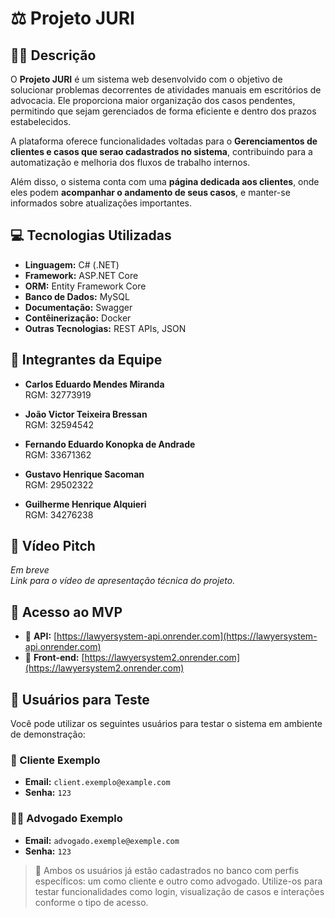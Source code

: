 # ⚖️ Projeto JURI


## 👨‍⚖️ Descrição

O **Projeto JURI** é um sistema web desenvolvido com o objetivo de solucionar problemas decorrentes de atividades manuais em escritórios de advocacia. Ele proporciona maior organização dos casos pendentes, permitindo que sejam gerenciados de forma eficiente e dentro dos prazos estabelecidos.

A plataforma oferece funcionalidades voltadas para o  **Gerenciamentos de clientes e casos que serao cadastrados no sistema**, contribuindo para a automatização e melhoria dos fluxos de trabalho internos.

Além disso, o sistema conta com uma **página dedicada aos clientes**, onde eles podem **acompanhar o andamento de seus casos**, e manter-se informados sobre atualizações importantes.

## 💻 Tecnologias Utilizadas

- **Linguagem:** C# (.NET)
- **Framework:** ASP.NET Core
- **ORM:** Entity Framework Core
- **Banco de Dados:** MySQL
- **Documentação:** Swagger
- **Contêinerização:** Docker
- **Outras Tecnologias:** REST APIs, JSON

## 👥 Integrantes da Equipe

- **Carlos Eduardo Mendes Miranda**  
  RGM: 32773919

- **João Victor Teixeira Bressan**  
  RGM: 32594542

- **Fernando Eduardo Konopka de Andrade**  
  RGM: 33671362

- **Gustavo Henrique Sacoman**  
  RGM: 29502322

- **Guilherme Henrique Alquieri**  
  RGM: 34276238

## 🎥 Vídeo Pitch

*Em breve*  
_Link para o vídeo de apresentação técnica do projeto._

## 🚀 Acesso ao MVP

- 🔗 **API:** [https://lawyersystem-api.onrender.com](https://lawyersystem-api.onrender.com)
- 🔗 **Front-end:** [https://lawyersystem2.onrender.com](https://lawyersystem2.onrender.com)

## 🧪 Usuários para Teste

Você pode utilizar os seguintes usuários para testar o sistema em ambiente de demonstração:

### 👤 Cliente Exemplo

- **Email:** `client.exemplo@example.com`  
- **Senha:** `123`

### 👨‍⚖️ Advogado Exemplo

- **Email:** `advogado.exemple@exemple.com`  
- **Senha:** `123`

> 🔐 Ambos os usuários já estão cadastrados no banco com perfis específicos: um como cliente e outro como advogado. Utilize-os para testar funcionalidades como login, visualização de casos e interações conforme o tipo de acesso.

